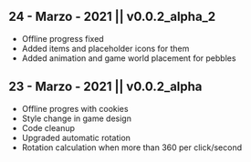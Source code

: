  ## 24 - Marzo - 2021 || v0.0.2_alpha_2
 - Offline progress fixed
 - Added items and placeholder icons for them
 - Added animation and game world placement for pebbles
 ## 23 - Marzo - 2021 || v0.0.2_alpha
 - Offline progres with cookies
 - Style change in game design
 - Code cleanup
 - Upgraded automatic rotation
 - Rotation calculation when more than 360 per click/second